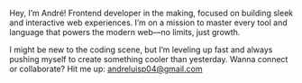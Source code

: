 Hey, I’m André!
Frontend developer in the making, focused on building sleek and interactive web experiences.
I’m on a mission to master every tool and language that powers the modern web—no limits, just growth.

I might be new to the coding scene, but I’m leveling up fast and always pushing myself to create something cooler than yesterday.
Wanna connect or collaborate? Hit me up: andreluisp04@gmail.com




<!---
xuzzet/xuzzet is a ✨ special ✨ repository because its `README.md` (this file) appears on your GitHub profile.
You can click the Preview link to take a look at your changes.
--->
